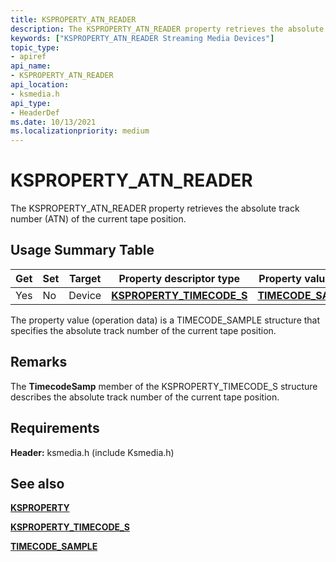```yaml
---
title: KSPROPERTY_ATN_READER
description: The KSPROPERTY_ATN_READER property retrieves the absolute track number (ATN) of the current tape position.
keywords: ["KSPROPERTY_ATN_READER Streaming Media Devices"]
topic_type:
- apiref
api_name:
- KSPROPERTY_ATN_READER
api_location:
- ksmedia.h
api_type:
- HeaderDef
ms.date: 10/13/2021
ms.localizationpriority: medium
---
```


# KSPROPERTY_ATN_READER

The KSPROPERTY_ATN_READER property retrieves the absolute track number (ATN) of the current tape position.

## Usage Summary Table

| Get | Set | Target | Property descriptor type | Property value type |
|--|--|--|--|--|
| Yes | No | Device | [**KSPROPERTY_TIMECODE_S**](/windows-hardware/drivers/ddi/ksmedia/ns-ksmedia-ksproperty_timecode_s) | [**TIMECODE_SAMPLE**](/windows-hardware/drivers/ddi/ksmedia/ns-ksmedia-tagtimecode_sample) |

The property value (operation data) is a TIMECODE_SAMPLE structure that specifies the absolute track number of the current tape position.

## Remarks

The **TimecodeSamp** member of the KSPROPERTY_TIMECODE_S structure describes the absolute track number of the current tape position.

## Requirements

**Header:** ksmedia.h (include Ksmedia.h)

## See also

[**KSPROPERTY**](ksproperty-structure.md)

[**KSPROPERTY_TIMECODE_S**](/windows-hardware/drivers/ddi/ksmedia/ns-ksmedia-ksproperty_timecode_s)

[**TIMECODE_SAMPLE**](/windows-hardware/drivers/ddi/ksmedia/ns-ksmedia-tagtimecode_sample)

